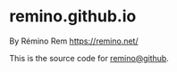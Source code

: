 remino.github.io
================

By Rémino Rem <https://remino.net/>

This is the source code for [remino@github](https://remino.github.io/).
